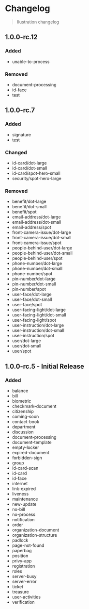 <style lang="postcss">
  ._design-system_assets_ilustration_changelog ul {
    @apply grid grid-cols-1 md:grid-cols-3 lg:grid-cols-3;

    > li {
      @apply mt-0 ml-4;
    }
  }
</style>

# Changelog

> Ilustration changelog

## 1.0.0-rc.12

### Added

- unable-to-process

### Removed

- document-processing
- id-face
- test

## 1.0.0-rc.7

### Added

- signature
- test

### Changed

- id-card/dot-large
- id-card/dot-small
- id-card/spot-hero-small
- security/spot-hero-large

### Removed

- benefit/dot-large
- benefit/dot-small
- benefit/spot
- email-address/dot-large
- email-address/dot-small
- email-address/spot
- front-camera-issue/dot-large
- front-camera-issue/dot-small
- front-camera-issue/spot
- people-behind-user/dot-large
- people-behind-user/dot-small
- people-behind-user/spot
- phone-number/dot-large
- phone-number/dot-small
- phone-number/spot
- pin-number/dot-large
- pin-number/dot-small
- pin-number/spot
- user-face/dot-large
- user-face/dot-small
- user-face/spot
- user-facing-light/dot-large
- user-facing-light/dot-small
- user-facing-light/spot
- user-instruction/dot-large
- user-instruction/dot-small
- user-instruction/spot
- user/dot-large
- user/dot-small
- user/spot

## 1.0.0-rc.5 - Initial Release

### Added

- balance
- bill
- biometric
- checkmark-document
- citizenship
- coming-soon
- contact-book
- department
- discussion
- document-processing
- document-template
- empty-locker
- expired-document
- forbidden-sign
- group
- id-card-scan
- id-card
- id-face
- internet
- link-expired
- liveness
- maintenance
- new-update
- no-bill
- no-process
- notification
- order
- organization-document
- organization-structure
- padlock
- page-not-found
- paperbag
- position
- privy-app
- registration
- roles
- server-busy
- server-error
- ticket
- treasure
- user-activities
- verification
